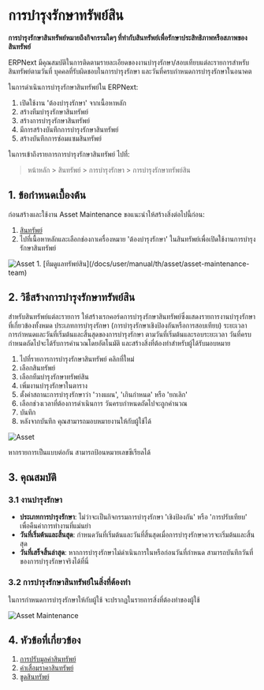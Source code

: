 <!-- add-breadcrumbs -->
# การบำรุงรักษาทรัพย์สิน

**การบำรุงรักษาสินทรัพย์หมายถึงกิจกรรมใดๆ ที่ทำกับสินทรัพย์เพื่อรักษาประสิทธิภาพหรือสภาพของสินทรัพย์**

ERPNext มีคุณสมบัติในการติดตามรายละเอียดของงานบำรุงรักษา/สอบเทียบแต่ละรายการสำหรับสินทรัพย์ตามวันที่ บุคคลที่รับผิดชอบในการบำรุงรักษา และวันที่ครบกำหนดการบำรุงรักษาในอนาคต

ในการดำเนินการบำรุงรักษาสินทรัพย์ใน ERPNext:

1. เปิดใช้งาน 'ต้องบำรุงรักษา' จากเนื้อหาหลัก
2. สร้างทีมบำรุงรักษาสินทรัพย์
3. สร้างการบำรุงรักษาสินทรัพย์
4. มีการสร้างบันทึกการบำรุงรักษาสินทรัพย์
5. สร้างบันทึกการซ่อมแซมสินทรัพย์

ในการเข้าถึงรายการการบำรุงรักษาสินทรัพย์ ไปที่:
> หน้าหลัก > สินทรัพย์ > การบำรุงรักษา > การบำรุงรักษาทรัพย์สิน

## 1. ข้อกำหนดเบื้องต้น
ก่อนสร้างและใช้งาน Asset Maintenance ขอแนะนำให้สร้างสิ่งต่อไปนี้ก่อน:


1. [สินทรัพย์](/docs/user/manual/th/asset/asset)
1. ไปที่เนื้อหาหลักและเลือกช่องกาเครื่องหมาย 'ต้องบำรุงรักษา' ในสินทรัพย์เพื่อเปิดใช้งานการบำรุงรักษาสินทรัพย์
<img class="screenshot" alt="Asset" src="{{docs_base_url}}/assets/img/asset/maintenance_required.png">
1. [ทีมดูแลทรัพย์สิน](/docs/user/manual/th/asset/asset-maintenance-team)

## 2. วิธีสร้างการบำรุงรักษาทรัพย์สิน
สำหรับสินทรัพย์แต่ละรายการ ให้สร้างเรกคอร์ดการบำรุงรักษาสินทรัพย์ซึ่งแสดงรายการงานบำรุงรักษาที่เกี่ยวข้องทั้งหมด ประเภทการบำรุงรักษา (การบำรุงรักษาเชิงป้องกันหรือการสอบเทียบ) ระยะเวลา การกำหนดและวันที่เริ่มต้นและสิ้นสุดของการบำรุงรักษา ตามวันที่เริ่มต้นและรอบระยะเวลา วันที่ครบกำหนดถัดไปจะได้รับการคำนวณโดยอัตโนมัติ และสร้างสิ่งที่ต้องทำสำหรับผู้ได้รับมอบหมาย

1. ไปที่รายการการบำรุงรักษาสินทรัพย์ คลิกที่ใหม่
1. เลือกสินทรัพย์
1. เลือกทีมบำรุงรักษาทรัพย์สิน
1. เพิ่มงานบำรุงรักษาในตาราง
  1. ตั้งค่าสถานะการบำรุงรักษาว่า 'วางแผน', 'เกินกำหนด' หรือ 'ยกเลิก'
  1. เลือกช่วงเวลาที่ต้องการดำเนินการ วันครบกำหนดถัดไปจะถูกคำนวณ
1. บันทึก
1. หลังจากบันทึก คุณสามารถมอบหมายงานให้กับผู้ใช้ได้
  <img class="screenshot" alt="Asset" src="{{docs_base_url}}/assets/img/asset/asset_maintenance.png">

หากรายการเป็นแบบต่อกัน สามารถป้อนหมายเลขซีเรียลได้

## 3. คุณสมบัติ
### 3.1 งานบำรุงรักษา

* **ประเภทการบำรุงรักษา**: ไม่ว่าจะเป็นกิจกรรมการบำรุงรักษา 'เชิงป้องกัน' หรือ 'การปรับเทียบ' เพื่อคืนค่าการทำงานที่แม่นยำ
* **วันที่เริ่มต้นและสิ้นสุด**: กำหนดวันที่เริ่มต้นและวันที่สิ้นสุดเมื่อการบำรุงรักษาควรจะเริ่มต้นและสิ้นสุด
* **วันที่เสร็จสิ้นล่าสุด**: หากการบำรุงรักษาไม่ดำเนินการในหรือก่อนวันที่กำหนด สามารถบันทึกวันที่ของการบำรุงรักษาจริงได้ที่นี่

### 3.2 การบำรุงรักษาสินทรัพย์ในสิ่งที่ต้องทำ

ในการกำหนดการบำรุงรักษาให้กับผู้ใช้ จะปรากฏในรายการสิ่งที่ต้องทำของผู้ใช้

![Asset Maintenance](/docs/assets/img/asset/asset-maintenance-todo.png)


## 4. หัวข้อที่เกี่ยวข้อง
1. [การปรับมูลค่าสินทรัพย์](/docs/user/manual/th/asset/asset-value-adjustment)
1. [ค่าเสื่อมราคาสินทรัพย์](/docs/user/manual/th/asset/asset-depreciation)
1. [ขูดสินทรัพย์](/docs/user/manual/th/asset/scrapping-an-asset)
